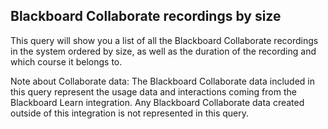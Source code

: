 ## Blackboard Collaborate recordings by size

This query will show you a list of all the Blackboard Collaborate recordings in the system ordered by size, as well as the duration of the recording and which course it belongs to.

Note about Collaborate data: The Blackboard Collaborate data included in this query represent the usage data and interactions coming from the Blackboard Learn integration. Any Blackboard Collaborate data created outside of this integration is not represented in this query.
